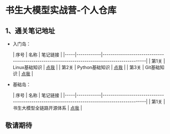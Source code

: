 # 书生大模型实战营-个人仓库

## 1、通关笔记地址

- 入门岛：

  | 序号  | 名称         | 笔记链接                                                                                          |
      |-----|------------|-----------------------------------------------------------------------------------------------|
  | 第1关 | Linux基础知识  | [点我](https://blog.csdn.net/weixin_59605625/article/details/141059328)                         |
  | 第2关 | Python基础知识 | [点我](https://blog.csdn.net/weixin_59605625/article/details/141060034)                         |
  | 第3关 | Git基础知识 | [点我](https://blog.csdn.net/weixin_59605625/article/details/141060904?spm=1001.2014.3001.5501) |


- 基础岛：

  | 序号  | 名称         | 笔记链接                                                                                          |
      |-----|------------|-----------------------------------------------------------------------------------------------|
  | 第1关 | 书生大模型全链路开源体系  | [点我](https://github.com/Whale-Yu/24InternLM_camp/blob/master/%E7%AC%94%E8%AE%B0/L1-01-HelloIntern%20.md)                         |
 

## 敬请期待